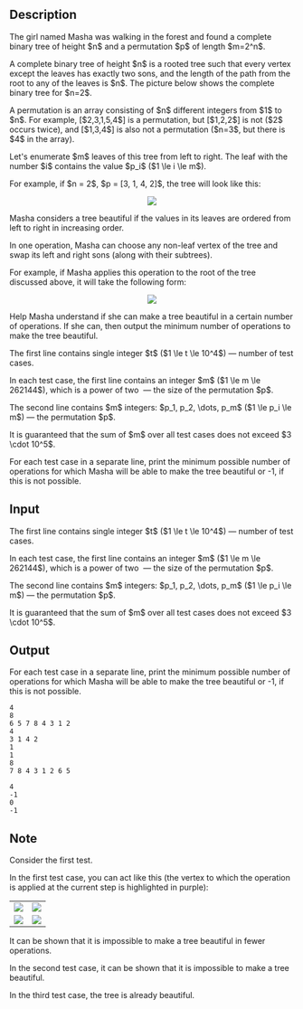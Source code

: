 ## Description

<div><p>The girl named Masha was walking in the forest and found a complete binary tree of height $n$ and a permutation $p$ of length $m=2^n$.</p><p>A complete binary tree of height $n$ is a rooted tree such that every vertex except the leaves has exactly two sons, and the length of the path from the root to any of the leaves is $n$. The picture below shows the complete binary tree for $n=2$.</p><p>A permutation is an array consisting of $n$ different integers from $1$ to $n$. For example, [$2,3,1,5,4$] is a permutation, but [$1,2,2$] is not ($2$ occurs twice), and [$1,3,4$] is also not a permutation ($n=3$, but there is $4$ in the array).</p><p>Let's enumerate $m$ leaves of this tree from left to right. The leaf with the number $i$ contains the value $p_i$ ($1 \le i \le m$).</p><p>For example, if $n = 2$, $p = [3, 1, 4, 2]$, the tree will look like this:</p><center> <img class="tex-graphics" src="file://W0UbvmDM.png" style="max-width: 100.0%;max-height: 100.0%;"> </center><p>Masha considers a tree <span class="tex-font-style-it">beautiful</span> if the values in its leaves are ordered from left to right in increasing order.</p><p>In one operation, Masha can choose any non-leaf vertex of the tree and swap its left and right sons (along with their subtrees).</p><p>For example, if Masha applies this operation to the root of the tree discussed above, it will take the following form:</p><center> <img class="tex-graphics" src="file://zaqEs7kj.png" style="max-width: 100.0%;max-height: 100.0%;"> </center><p>Help Masha understand if she can make a tree <span class="tex-font-style-it">beautiful</span> in a certain number of operations. If she can, then output the minimum number of operations to make the tree <span class="tex-font-style-it">beautiful</span>.</p></div><div class="input-specification"><p>The first line contains single integer $t$ ($1 \le t \le 10^4$)&nbsp;— number of test cases.</p><p>In each test case, the first line contains an integer $m$ ($1 \le m \le 262144$), which is a power of two &nbsp;— the size of the permutation $p$.</p><p>The second line contains $m$ integers: $p_1, p_2, \dots, p_m$ ($1 \le p_i \le m$)&nbsp;— the permutation $p$.</p><p>It is guaranteed that the sum of $m$ over all test cases does not exceed $3 \cdot 10^5$.</p></div><div class="output-specification"><p>For each test case in a separate line, print the minimum possible number of operations for which Masha will be able to make the tree <span class="tex-font-style-it">beautiful</span> or <span class="tex-font-style-tt">-1</span>, if this is not possible.</p></div>

## Input

<p>The first line contains single integer $t$ ($1 \le t \le 10^4$)&nbsp;— number of test cases.</p><p>In each test case, the first line contains an integer $m$ ($1 \le m \le 262144$), which is a power of two &nbsp;— the size of the permutation $p$.</p><p>The second line contains $m$ integers: $p_1, p_2, \dots, p_m$ ($1 \le p_i \le m$)&nbsp;— the permutation $p$.</p><p>It is guaranteed that the sum of $m$ over all test cases does not exceed $3 \cdot 10^5$.</p>

## Output

<p>For each test case in a separate line, print the minimum possible number of operations for which Masha will be able to make the tree <span class="tex-font-style-it">beautiful</span> or <span class="tex-font-style-tt">-1</span>, if this is not possible.</p>





```input1|2,3,6,7
4
8
6 5 7 8 4 3 1 2
4
3 1 4 2
1
1
8
7 8 4 3 1 2 6 5
```




```output1
4
-1
0
-1
```



## Note

<p>Consider the first test.</p><p>In the first test case, you can act like this (the vertex to which the operation is applied at the current step is highlighted in purple): </p><center> <table class="tex-tabular"><tbody><tr><td class="tex-tabular-text-align-center"><img class="tex-graphics" src="file://wH1Y2THa.png" style="max-width: 100.0%;max-height: 100.0%;"></td><td class="tex-tabular-text-align-center"><img class="tex-graphics" src="file://MuttEega.png" style="max-width: 100.0%;max-height: 100.0%;"></td></tr><tr><td class="tex-tabular-text-align-center"><img class="tex-graphics" src="file://X696ctWY.png" style="max-width: 100.0%;max-height: 100.0%;"></td><td class="tex-tabular-text-align-center"><img class="tex-graphics" src="file://zQBcWFjj.png" style="max-width: 100.0%;max-height: 100.0%;"></td></tr></tbody></table> </center> It can be shown that it is impossible to make a tree <span class="tex-font-style-it">beautiful</span> in fewer operations.<p>In the second test case, it can be shown that it is impossible to make a tree <span class="tex-font-style-it">beautiful</span>.</p><p>In the third test case, the tree is already <span class="tex-font-style-it">beautiful</span>.</p>

